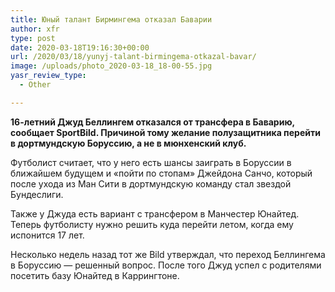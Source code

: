 ```yaml
---
title: Юный талант Бирмингема отказал Баварии
author: xfr
type: post
date: 2020-03-18T19:16:30+00:00
url: /2020/03/18/yunyj-talant-birmingema-otkazal-bavar/
image: /uploads/photo_2020-03-18_18-00-55.jpg
yasr_review_type:
  - Other

---
```

**16-летний Джуд Беллингем отказался от трансфера в Баварию, сообщает SportBild. Причиной тому желание полузащитника перейти в дортмундскую Боруссию, а не в мюнхенский клуб.**

Футболист считает, что у него есть шансы заиграть в Боруссии в ближайшем будущем и «пойти по стопам» Джейдона Санчо, который после ухода из Ман Сити в дортмундскую команду стал звездой Бундеслиги.

Также у Джуда есть вариант с трансфером в Манчестер Юнайтед. Теперь футболисту нужно решить куда перейти летом, когда ему испонится 17 лет.

Несколько недель назад тот же Bild утверждал, что переход Беллингема в Боруссию &#8212; решенный вопрос. После того Джуд успел с родителями посетить базу Юнайтед в Каррингтоне.